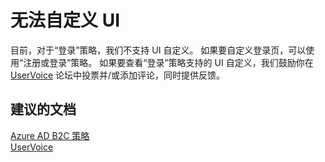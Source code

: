  <properties
    pageTitle="Business to Consumer (B2C)/Unable to customize UI"
    description="企业对消费者 (B2C)/无法自定义 UI"
    service="microsoft.azureactivedirectory"
    resource="b2cDirectories"
    authors="parakhj"
    displayOrder="6"
    selfHelpType="resource"
    supportTopicIds="32416703"
    resourceTags=""
    productPesIds=""
    cloudEnvironments="public"
/>


# <a name="i-am-unable-to-customize-the-ui"></a>无法自定义 UI

目前，对于“登录”策略，我们不支持 UI 自定义。 如果要自定义登录页，可以使用“注册或登录”策略。 如果要查看“登录”策略支持的 UI 自定义，我们鼓励你在 [UserVoice](https://feedback.azure.com/forums/169401-azure-active-directory/suggestions/13062033-b2c-fully-customizable-sign-in-page) 论坛中投票并/或添加评论，同时提供反馈。

## <a name="recommended-documents"></a>**建议的文档**
[Azure AD B2C 策略](https://docs.microsoft.com/azure/active-directory-b2c/active-directory-b2c-reference-policies)
<br>
[UserVoice](https://feedback.azure.com/forums/169401-azure-active-directory/category/160596-b2c)
